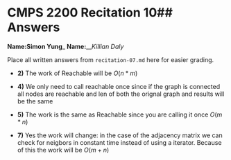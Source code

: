 # CMPS 2200 Recitation 10## Answers

**Name:**__Simon Yung___
**Name:**___Killian Daly_


Place all written answers from `recitation-07.md` here for easier grading.



- **2)**
The work of Reachable will be $O(n*m)$

- **4)**
We only need to call reachable once since if the graph is connected all nodes are reachable and len of both the orignal graph and results will be the same
- **5)**
The work is the same as Reachable since you are calling it once $O(m*n)$
- **7)**
Yes the work will change: in the case of the adjacency matrix we can check for neigbors in constant time instead of using a iterator. Because of this the work will be $O(m+n)$
